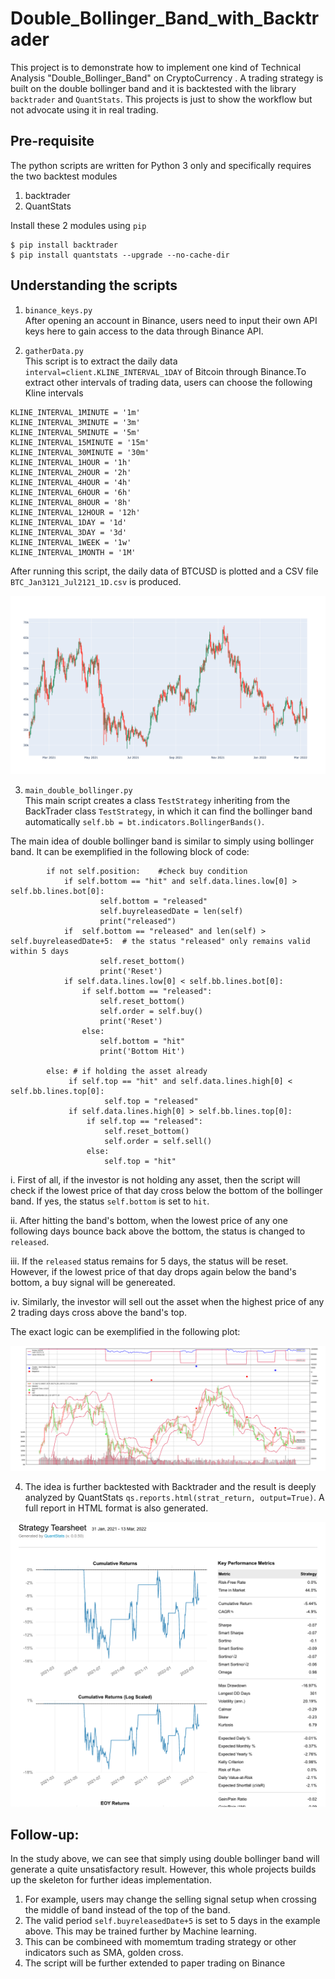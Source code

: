 # Double_Bollinger_Band_with_Backtrader

This project is to demonstrate how to implement one kind of Technical Analysis "Double_Bollinger_Band" on CryptoCurrency . A trading strategy is built on the double bollinger band and it is backtested with the library `backtrader` and `QuantStats`. This projects is just to show the workflow but not advocate using it in real trading.  

## Pre-requisite
The python scripts are written for Python 3 only and specifically requires the two backtest modules <br>
1. backtrader
2. QuantStats

Install these 2 modules using `pip`
```
$ pip install backtrader
$ pip install quantstats --upgrade --no-cache-dir
```

## Understanding the scripts
1. `binance_keys.py`<br>
After opening an account in Binance, users need to input their own API keys here to gain access to the data through Binance API.

2. `gatherData.py` <br>
This script is to extract the daily data `interval=client.KLINE_INTERVAL_1DAY` of Bitcoin through Binance.To extract other intervals of trading data, users can choose the following Kline intervals
```
KLINE_INTERVAL_1MINUTE = '1m'
KLINE_INTERVAL_3MINUTE = '3m'
KLINE_INTERVAL_5MINUTE = '5m'
KLINE_INTERVAL_15MINUTE = '15m'
KLINE_INTERVAL_30MINUTE = '30m'
KLINE_INTERVAL_1HOUR = '1h'
KLINE_INTERVAL_2HOUR = '2h'
KLINE_INTERVAL_4HOUR = '4h'
KLINE_INTERVAL_6HOUR = '6h'
KLINE_INTERVAL_8HOUR = '8h'
KLINE_INTERVAL_12HOUR = '12h'
KLINE_INTERVAL_1DAY = '1d'
KLINE_INTERVAL_3DAY = '3d'
KLINE_INTERVAL_1WEEK = '1w'
KLINE_INTERVAL_1MONTH = '1M'
```
After running this script, the daily data of BTCUSD is plotted and a CSV file `BTC_Jan3121_Jul2121_1D.csv` is produced.

<img src="https://github.com/phynance/Double_Bollinger_Band_with_Backtest/blob/26b3451db567d883bfae2c3e7ee971bb86077d2c/BTC_Jan3121_Jul2121_1DPlot.png">


3. `main_double_bollinger.py` <br>
This main script creates a class `TestStrategy` inheriting from the BackTrader class `TestStrategy`, in which it can find the bollinger band automatically `self.bb = bt.indicators.BollingerBands()`.


The main idea of double bollinger band is similar to simply using bollinger band. It can be exemplified in the following block of code:

```
        if not self.position:    #check buy condition
            if self.bottom == "hit" and self.data.lines.low[0] > self.bb.lines.bot[0]:
                    self.bottom = "released"
                    self.buyreleasedDate = len(self)
                    print("released")
            if  self.bottom == "released" and len(self) > self.buyreleasedDate+5:  # the status "released" only remains valid within 5 days
                    self.reset_bottom()
                    print('Reset')
            if self.data.lines.low[0] < self.bb.lines.bot[0]: 
                if self.bottom == "released":
                    self.reset_bottom()
                    self.order = self.buy()
                    print('Reset')
                else:
                    self.bottom = "hit"
                    print('Bottom Hit')

        else: # if holding the asset already
             if self.top == "hit" and self.data.lines.high[0] < self.bb.lines.top[0]:
                     self.top = "released"
             if self.data.lines.high[0] > self.bb.lines.top[0]:
                 if self.top == "released":
                     self.reset_bottom()
                     self.order = self.sell()
                 else:
                     self.top = "hit"
```

i. First of all, if the investor is not holding any asset, then the script will check if the lowest price of that day cross below the bottom of the bollinger band. If yes, the status `self.bottom` is set to `hit`. 

ii. After hitting the band's bottom, when the lowest price of any one following days bounce back above the bottom, the status is changed to `released`. 

iii. If the `released` status remains for 5 days, the status will be reset. However, if the lowest price of that day drops again below the band's bottom, a buy signal will be genereated.

iv. Similarly, the investor will sell out the asset when the highest price of any 2 trading days cross above the band's top. 

The exact logic can be exemplified in the following plot:

<img src="https://github.com/phynance/Double_Bollinger_Band_with_Backtest/blob/26b3451db567d883bfae2c3e7ee971bb86077d2c/DoubleBB_backtest1.png">


4. The idea is further backtested with Backtrader and the result is deeply analyzed by QuantStats `qs.reports.html(strat_return, output=True)`. A full report in HTML format is also generated. 
<img src="https://github.com/phynance/Double_Bollinger_Band_with_Backtest/blob/main/strategytearsheet.png">



## Follow-up:
In the study above, we can see that simply using double bollinger band will generate a quite unsatisfactory result. However, this whole projects builds up the skeleton for further ideas implementation. 

1. For example, users may change the selling signal setup when crossing the middle of band instead of the top of the band. 
2. The valid period `self.buyreleasedDate+5` is set to 5 days in the example above. This may be trained further by Machine learning. 
3. This can be combineed with momemtum trading strategy or other indicators such as SMA, golden cross.
4. The script will be further extended to paper trading on Binance
